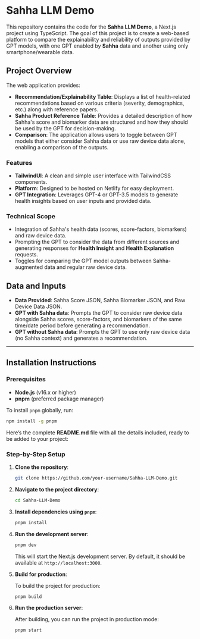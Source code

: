 # Sahha LLM Demo

This repository contains the code for the **Sahha LLM Demo**, a Next.js project using TypeScript. The goal of this project is to create a web-based platform to compare the explainability and reliability of outputs provided by GPT models, with one GPT enabled by **Sahha** data and another using only smartphone/wearable data.

## Project Overview

The web application provides:
- **Recommendation/Explainability Table**: Displays a list of health-related recommendations based on various criteria (severity, demographics, etc.) along with reference papers.
- **Sahha Product Reference Table**: Provides a detailed description of how Sahha's score and biomarker data are structured and how they should be used by the GPT for decision-making.
- **Comparison**: The application allows users to toggle between GPT models that either consider Sahha data or use raw device data alone, enabling a comparison of the outputs.

### Features
- **TailwindUI**: A clean and simple user interface with TailwindCSS components.
- **Platform**: Designed to be hosted on Netlify for easy deployment.
- **GPT Integration**: Leverages GPT-4 or GPT-3.5 models to generate health insights based on user inputs and provided data.

### Technical Scope
- Integration of Sahha's health data (scores, score-factors, biomarkers) and raw device data.
- Prompting the GPT to consider the data from different sources and generating responses for **Health Insight** and **Health Explanation** requests.
- Toggles for comparing the GPT model outputs between Sahha-augmented data and regular raw device data.

## Data and Inputs

- **Data Provided**: Sahha Score JSON, Sahha Biomarker JSON, and Raw Device Data JSON.
- **GPT with Sahha data**: Prompts the GPT to consider raw device data alongside Sahha scores, score-factors, and biomarkers of the same time/date period before generating a recommendation.
- **GPT without Sahha data**: Prompts the GPT to use only raw device data (no Sahha context) and generates a recommendation.

---

## Installation Instructions

### Prerequisites
- **Node.js** (v16.x or higher)
- **pnpm** (preferred package manager)

To install `pnpm` globally, run:

```bash
npm install -g pnpm
```

Here’s the complete **README.md** file with all the details included, ready to be added to your project:


### Step-by-Step Setup

1. **Clone the repository**:

    ```bash
    git clone https://github.com/your-username/Sahha-LLM-Demo.git
    ```

2. **Navigate to the project directory**:

    ```bash
    cd Sahha-LLM-Demo
    ```

3. **Install dependencies using `pnpm`**:

    ```bash
    pnpm install
    ```

4. **Run the development server**:

    ```bash
    pnpm dev
    ```

    This will start the Next.js development server. By default, it should be available at `http://localhost:3000`.

5. **Build for production**:

    To build the project for production:

    ```bash
    pnpm build
    ```

6. **Run the production server**:

    After building, you can run the project in production mode:

    ```bash
    pnpm start
    ```
